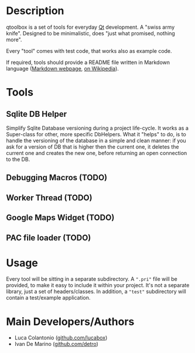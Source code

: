 # Description

qtoolbox is a set of tools for everyday [Qt](http://qt.nokia.com) development. A "swiss army knife".
Designed to be minimalistic, does "just what promised, nothing more".

Every "tool" comes with test code, that works also as example code.

If required, tools should provide a README file written in Markdown language ([Markdown webpage](http://daringfireball.net/projects/markdown/), [on Wikipedia](http://en.wikipedia.org/wiki/Markdown)).


# Tools

## Sqlite DB Helper
Simplify Sqlite Database versioning during a project life-cycle.
It works as a Super-class for other, more specific DbHelpers.
What it "helps" to do, is to handle the versioning of the database in
a simple and clean manner: if you ask for a version of DB that is higher
then the current one, it deletes the current one and creates the new one,
before returning an open connection to the DB.

## Debugging Macros (TODO)
## Worker Thread (TODO)
## Google Maps Widget (TODO)
## PAC file loader (TODO)


# Usage

Every tool will be sitting in a separate subdirectory.
A `".pri"` file will be provided, to make it easy to include it within your project. It's not a separate library, just a set of headers/classes.
In addition, a `"test"` subdirectory will contain a test/example application.

# Main Developers/Authors

* Luca Colantonio ([github.com/lucabox](http://github.com/lucabox))
* Ivan De Marino ([github.com/detro](http://github.com/detro))
